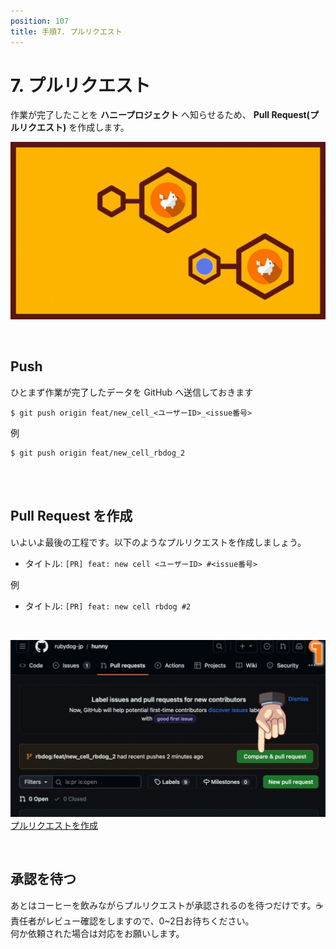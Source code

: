 ```yaml
---
position: 107
title: 手順7. プルリクエスト
---
```


# 7. プルリクエスト

作業が完了したことを **ハニープロジェクト** へ知らせるため、 **Pull Request(プルリクエスト)** を作成します。

![gif](/tutorial/eye-pull-req.gif)

<br />

## Push

ひとまず作業が完了したデータを GitHub へ送信しておきます

```
$ git push origin feat/new_cell_<ユーザーID>_<issue番号>
```

例

```
$ git push origin feat/new_cell_rbdog_2
```

<br />

<br />

## Pull Request を作成

いよいよ最後の工程です。以下のようなプルリクエストを作成しましょう。

- タイトル: `[PR] feat: new cell <ユーザーID> #<issue番号>`

例

- タイトル: `[PR] feat: new cell rbdog #2`

<br />

![gif](/tutorial/pull-req.gif)  
<a href="https://github.com/rubydog-jp/hunny/pulls" class='linkbutton'>プルリクエストを作成</a>

<br />

## 承認を待つ

あとはコーヒーを飲みながらプルリクエストが承認されるのを待つだけです。☕️  
責任者がレビュー確認をしますので、0~2日お待ちください。  
何か依頼された場合は対応をお願いします。
